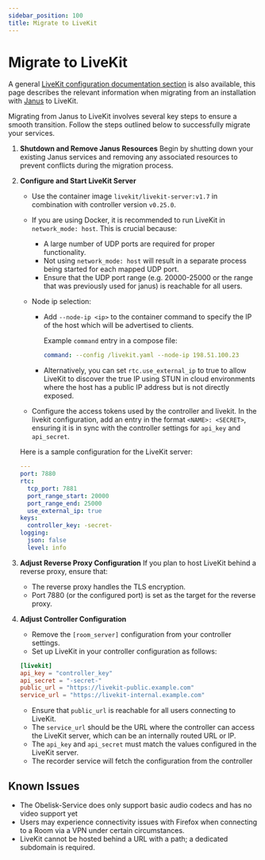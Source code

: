 ```yaml
---
sidebar_position: 100
title: Migrate to LiveKit
---
```


# Migrate to LiveKit

A general [LiveKit configuration documentation section](../core/livekit.md) is also available, this page describes the relevant information when migrating from an installation with [Janus](https://janus.conf.meetecho.com/) to LiveKit.

Migrating from Janus to LiveKit involves several key steps to ensure a smooth transition. Follow the steps outlined below to successfully migrate your services.

1. **Shutdown and Remove Janus Resources**
    Begin by shutting down your existing Janus services and removing any associated resources to prevent conflicts during the migration process.

2. **Configure and Start LiveKit Server**
    - Use the container image `livekit/livekit-server:v1.7` in combination with controller version `v0.25.0`.
    - If you are using Docker, it is recommended to run LiveKit in `network_mode: host`. This is crucial because:
        - A large number of UDP ports are required for proper functionality.
        - Not using `network_mode: host` will result in a separate process being started for each mapped UDP port.
        - Ensure that the UDP port range (e.g. 20000-25000 or the range that was previously used for janus) is reachable for all users.

    - Node ip selection:
        - Add `--node-ip <ip>` to the container command to specify the IP of the host which will be advertised to clients.

          Example `command` entry in a compose file:

          ```yaml
          command: --config /livekit.yaml --node-ip 198.51.100.23
          ```

        - Alternatively, you can set `rtc.use_external_ip` to true to allow LiveKit to discover the true IP using STUN in cloud environments where the host has a public IP address but is not directly exposed.

    - Configure the access tokens used by the controller and livekit. In the livekit configuration, add an entry in the format `<NAME>: <SECRET>`, ensuring it is in sync with the controller settings for `api_key` and `api_secret`.

    Here is a sample configuration for the LiveKit server:

    ```yaml
    ---
    port: 7880
    rtc:
      tcp_port: 7881
      port_range_start: 20000
      port_range_end: 25000
      use_external_ip: true
    keys:
      controller_key: -secret-
    logging:
      json: false
      level: info
    ```

3. **Adjust Reverse Proxy Configuration**
    If you plan to host LiveKit behind a reverse proxy, ensure that:
    - The reverse proxy handles the TLS encryption.
    - Port 7880 (or the configured port) is set as the target for the reverse proxy.

4. **Adjust Controller Configuration**
    - Remove the `[room_server]` configuration from your controller settings.
    - Set up LiveKit in your controller configuration as follows:

    ```toml
    [livekit]
    api_key = "controller_key"
    api_secret = "-secret-"
    public_url = "https://livekit-public.example.com"
    service_url = "https://livekit-internal.example.com"
    ```

    - Ensure that `public_url` is reachable for all users connecting to LiveKit.
    - The `service_url` should be the URL where the controller can access the LiveKit server, which can be an internally routed URL or IP.
    - The `api_key` and `api_secret` must match the values configured in the LiveKit server.
    - The recorder service will fetch the configuration from the controller

## Known Issues

- The Obelisk-Service does only support basic audio codecs and has no video support yet
- Users may experience connectivity issues with Firefox when connecting to a Room via a VPN under certain circumstances.
- LiveKit cannot be hosted behind a URL with a path; a dedicated subdomain is required.

